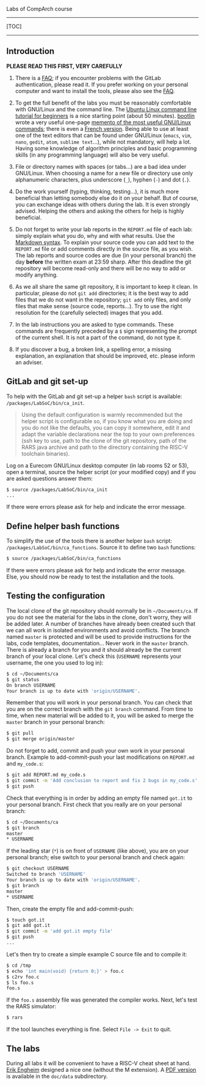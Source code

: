 <!-- MASTER-ONLY: DO NOT MODIFY THIS FILE

Copyright (C) Telecom Paris
Copyright (C) Renaud Pacalet (renaud.pacalet@telecom-paris.fr)

This file must be used under the terms of the CeCILL. This source
file is licensed as described in the file COPYING, which you should
have received as part of this distribution. The terms are also
available at:
https://cecill.info/licences/Licence_CeCILL_V2.1-en.html
-->

Labs of CompArch course

---

[TOC]

---

## Introduction

**PLEASE READ THIS FIRST, VERY CAREFULLY**

1. There is a [FAQ]; if you encounter problems with the GitLab authentication, please read it.
   If you prefer working on your personal computer and want to install the tools, please also see the [FAQ].

1. To get the full benefit of the labs you must be reasonably comfortable with GNU/Linux and the command line.
  The [Ubuntu Linux command line tutorial for beginners] is a nice starting point (about 50 minutes).
  [bootlin] wrote a very useful one-page [memento of the most useful GNU/Linux commands]; there is even a [French version](doc/command_memento_fr.pdf).
   Being able to use at least one of the text editors that can be found under GNU/Linux (`emacs`, `vim`, `nano`, `gedit`, `atom`, `sublime text`$\dots$), while not mandatory, will help a lot.
   Having some knowledge of algorithm principles and basic programming skills (in any programming language) will also be very useful.

1. File or directory names with spaces (or tabs$\dots$) are a bad idea under GNU/Linux.
  When choosing a name for a new file or directory use only alphanumeric characters, plus underscore (`_`), hyphen (`-`) and dot (`.`).

1. Do the work yourself (typing, thinking, testing$\dots$), it is much more beneficial than letting somebody else do it on your behalf.
  But of course, you can exchange ideas with others during the lab.
  It is even strongly advised.
  Helping the others and asking the others for help is highly beneficial.

1. Do not forget to write your lab reports in the `REPORT.md` file of each lab: simply explain what you do, why and with what results.
  Use the [Markdown syntax].
  To explain your source code you can add text to the `REPORT.md` file or add comments directly in the source file, as you wish.
  The lab reports and source codes are due (in your personal branch) the day **before** the written exam at 23:59 sharp.
  After this deadline the git repository will become read-only and there will be no way to add or modify anything.

1. As we all share the same git repository, it is important to keep it clean.
  In particular, please do not `git add` directories; it is the best way to add files that we do not want in the repository; `git add` only files, and only files that make sense (source code, reports$\dots$).
  Try to use the right resolution for the (carefully selected) images that you add.

1. In the lab instructions you are asked to type commands.
  These commands are frequently preceded by a `$` sign representing the prompt of the current shell.
  It is not a part of the command, do not type it.

1. If you discover a bug, a broken link, a spelling error, a missing explanation, an explanation that should be improved, etc. please inform an adviser.

## GitLab and git set-up

To help with the GitLab and git set-up a helper `bash` script is available: `/packages/LabSoC/bin/ca_init`.

> Using the default configuration is warmly recommended but the helper script is configurable so, if you know what you are doing and you do not like the defaults, you can copy it somewhere, edit it and adapt the variable declarations near the top to your own preferences (ssh key to use, path to the clone of the git repository, path of the RARS java archive and path to the directory containing the RISC-V toolchain binaries).

Log on a Eurecom GNU/Linux desktop computer (in lab rooms 52 or 53), open a terminal, source the helper script (or your modified copy) and if you are asked questions answer them:

```bash
$ source /packages/LabSoC/bin/ca_init
...
```

If there were errors please ask for help and indicate the error message.

## Define helper bash functions

To simplify the use of the tools there is another helper `bash` script: `/packages/LabSoC/bin/ca_functions`.
Source it to define two `bash` functions:

```bash
$ source /packages/LabSoC/bin/ca_functions
```

If there were errors please ask for help and indicate the error message.
Else, you should now be ready to test the installation and the tools.

## Testing the configuration

The local clone of the git repository should normally be in `~/Documents/ca`.
If you do not see the material for the labs in the clone, don't worry, they will be added later.
A number of branches have already been created such that we can all work in isolated environments and avoid conflicts.
The branch named `master` is protected and will be used to provide instructions for the labs, code templates, documentation$\dots$
Never work in the `master` branch.
There is already a branch for you and it should already be the current branch of your local clone.
Let's check this (`USERNAME` represents your username, the one you used to log in):

```bash
$ cd ~/Documents/ca
$ git status
On branch USERNAME
Your branch is up to date with 'origin/USERNAME'.
```

Remember that you will work in your personal branch.
You can check that you are on the correct branch with the `git branch` command.
From time to time, when new material will be added to it, you will be asked to merge the `master` branch in your personal branch:

```bash
$ git pull
$ git merge origin/master
```

Do not forget to add, commit and push your own work in your personal branch.
Example to add-commit-push your last modifications on `REPORT.md` and `my_code.s`:

```bash
$ git add REPORT.md my_code.s
$ git commit -m 'Add conclusion to report and fix 2 bugs in my_code.s'
$ git push
```

Check that everything is in order by adding an empty file named `got.it` to your personal branch.
First check that you really are on your personal branch:

```bash
$ cd ~/Documents/ca
$ git branch
master
* USERNAME
```

If the leading star (`*`) is on front of `USERNAME` (like above), you are on your personal branch; else switch to your personal branch and check again:

```bash
$ git checkout USERNAME
Switched to branch 'USERNAME'
Your branch is up to date with 'origin/USERNAME'.
$ git branch
master
* USERNAME
```

Then, create the empty file and add-commit-push:

```bash
$ touch got.it
$ git add got.it
$ git commit -m 'add got.it empty file'
$ git push
...
```

Let's then try to create a simple example C source file and to compile it:

```bash
$ cd /tmp
$ echo 'int main(void) {return 0;}' > foo.c
$ c2rv foo.c
$ ls foo.s
foo.s
```

If the `foo.s` assembly file was generated the compiler works.
Next, let's test the RARS simulator:

```bash
$ rars
```

If the tool launches everything is fine.
Select `File -> Exit` to quit.

## The labs

During all labs it will be convenient to have a RISC-V cheat sheet at hand.
[Erik Engheim](https://itnext.io/risc-v-instruction-set-cheatsheet-70961b4bbe8) designed a nice one (without the M extension).
A [PDF version](doc/data/RISC-V-cheatsheet.pdf) is available in the `doc/data` subdirectory.

[bootlin]: https://bootlin.com/
[memento of the most useful GNU/Linux commands]: doc/data/command_memento.pdf
[French version]: doc/data/command_memento_fr.pdf
[Markdown syntax]: https://www.markdowntutorial.com/
[Ubuntu Linux command line tutorial for beginners]: https://ubuntu.com/tutorials/command-line-for-beginners
[FAQ]: ./FAQ.md

<!-- vim: set tabstop=4 softtabstop=4 shiftwidth=4 expandtab textwidth=0: -->
